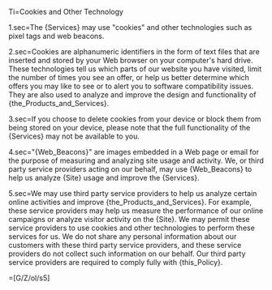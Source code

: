 Ti=Cookies and Other Technology

1.sec=The {Services} may use "cookies" and other technologies such as pixel tags and web beacons.

2.sec=Cookies are alphanumeric identifiers in the form of text files that are inserted and stored by your Web browser on your computer's hard drive. These technologies tell us which parts of our website you have visited, limit the number of times you see an offer, or help us better determine which offers you may like to see or to alert you to software compatibility issues. They are also used to analyze and improve the design and functionality of {the_Products_and_Services}.

3.sec=If you choose to delete cookies from your device or block them from being stored on your device, please note that the full functionality of the {Services} may not be available to you.

4.sec="{Web_Beacons}" are images embedded in a Web page or email for the purpose of measuring and analyzing site usage and activity.  We, or third party service providers acting on our behalf, may use {Web_Beacons} to help us analyze {Site} usage and improve the {Services}.

5.sec=We may use third party service providers to help us analyze certain online activities and improve {the_Products_and_Services}. For example, these service providers may help us measure the performance of our online campaigns or analyze visitor activity on the {Site}. We may permit these service providers to use cookies and other technologies to perform these services for us. We do not share any personal information about our customers with these third party service providers, and these service providers do not collect such information on our behalf. Our third party service providers are required to comply fully with {this_Policy}.

=[G/Z/ol/s5]

